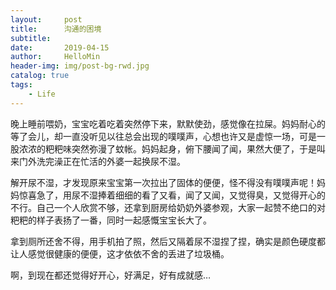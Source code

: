 ```yaml
---
layout:     post
title:      沟通的困境
subtitle:   
date:       2019-04-15
author:     HelloMin
header-img: img/post-bg-rwd.jpg
catalog: true
tags:
    - Life
---
```

晚上睡前喂奶，宝宝吃着吃着突然停下来，默默使劲，感觉像在拉屎。妈妈耐心的等了会儿，却一直没听见以往总会出现的噗噗声，心想也许又是虚惊一场，可是一股浓浓的粑粑味突然弥漫了蚊帐。妈妈起身，俯下腰闻了闻，果然大便了，于是叫来门外洗完澡正在忙活的外婆一起换尿不湿。

解开尿不湿，才发现原来宝宝第一次拉出了固体的便便，怪不得没有噗噗声呢！妈妈惊喜急了，用尿不湿捧着细细的看了又看，闻了又闻，又觉得臭，又觉得开心的不行。自己一个人欣赏不够，还拿到厨房给奶奶外婆参观，大家一起赞不绝口的对粑粑的样子表扬了一番，同时一起感慨宝宝长大了。

拿到厕所还舍不得，用手机拍了照，然后又隔着尿不湿捏了捏，确实是颜色硬度都让人感觉很健康的便便，这才依依不舍的丢进了垃圾桶。

啊，到现在都还觉得好开心，好满足，好有成就感…
